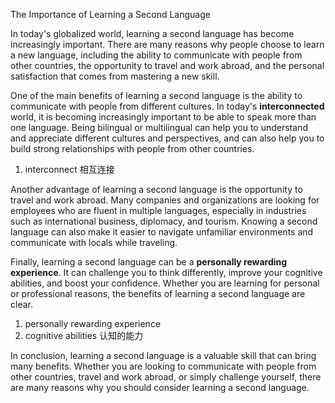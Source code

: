 The Importance of Learning a Second Language

In today's globalized world, learning a second language has become increasingly important. There are many reasons why people choose to learn a new language, including the ability to communicate with people from other countries, the opportunity to travel and work abroad, and the personal satisfaction that comes from mastering a new skill.

One of the main benefits of learning a second language is the ability to communicate with people from different cultures. In today's **interconnected** world, it is becoming increasingly important to be able to speak more than one language. Being bilingual or multilingual can help you to understand and appreciate different cultures and perspectives, and can also help you to build strong relationships with people from other countries.

1. interconnect 相互连接

Another advantage of learning a second language is the opportunity to travel and work abroad. Many companies and organizations are looking for employees who are fluent in multiple languages, especially in industries such as international business, diplomacy, and tourism. Knowing a second language can also make it easier to navigate unfamiliar environments and communicate with locals while traveling.

Finally, learning a second language can be a **personally rewarding experience**. It can challenge you to think differently, improve your cognitive abilities, and boost your confidence. Whether you are learning for personal or professional reasons, the benefits of learning a second language are clear.

1. personally rewarding experience
2. cognitive abilities 认知的能力

In conclusion, learning a second language is a valuable skill that can bring many benefits. Whether you are looking to communicate with people from other countries, travel and work abroad, or simply challenge yourself, there are many reasons why you should consider learning a second language.